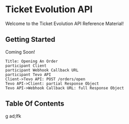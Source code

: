 # Ticket Evolution API

Welcome to the Ticket Evolution API Reference Material!

## Getting Started

Coming Soon!


``` sequence-hand
Title: Opening An Order
participant Client
participant Webhook Callback URL
participant Tevo API
Client->Tevo API: POST /orders/open
Tevo API->Client: partial Response Object
Tevo API->Webhook Callback URL: full Response Object
```

## Table Of Contents

<!-- toc -->

g ad;lfk